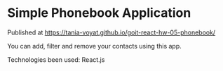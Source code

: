 # Simple Phonebook Application
Published at https://tania-voyat.github.io/goit-react-hw-05-phonebook/

You can add, filter and remove your contacts using this app.

Technologies been used:
React.js
